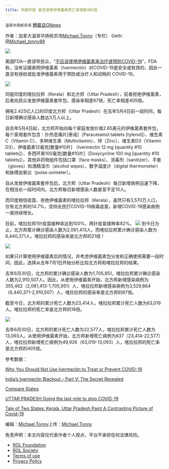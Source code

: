 ```yaml
---
title: 同是印度 是否使用伊维菌素死亡率相差405倍
---
```

`温哥华扬帆农场` [轉載自GNews](https://gnews.org/zh-hans/2021237/)

作者：加拿大温哥华扬帆农场[Michael.Tonny](https://gnews.org/zh-hans/author/michaeltonny/)（专栏） Gettr: [@Michael\_tonny89](https://gettr.com/user/michael_tonny89)

![](https://assets.gnews.org/wp-content/uploads/2021/12/michael-4.jpg)

美国FDA一直误导民众，“[不应该使用伊维菌素来治疗或预防COVID-19](https://www.fda.gov/consumers/consumer-updates/why-you-should-not-use-ivermectin-treat-or-prevent-covid-19)”，FDA称，没有证据表明伊维菌素（Ivermectin）对COVID-19是安全或有效的，因此一直没有授权或批准伊维菌素用于预防或治疗人和动物的 COVID-19。

![](https://assets.gnews.org/wp-content/uploads/2022/02/Snipaste_2022-02-17_21-26-31.png)

同是印度的喀拉拉邦（Kerala）和北方邦（Uttar Pradesh），前者拒绝伊维菌素，后者向民众发放伊维菌素套件包，感染率相差67倍，死亡率相差405倍。

拥有2.425亿人口的印度北方邦（Uttar Pradesh）在去年5月4日前一段时间，每日新增确诊感染人数达3万人以上。

自去年5月4日起，北方邦开始向每个家庭发放价值2.65美元的伊维菌素套件包，每个家用套件包含：扑热息痛片[泰诺]（Paracetamol tablets [tylenol]）、维生素C（Vitamin C）、多种维生素（Multivitamin）、锌（Zinc）、维生素D3（Vitamin D3）、伊维菌素12毫克[数量#10片] （Ivermectin 12 mg [quantity #10 tablets]）、多西环素100毫克[数量#10片]（Doxycycline 100 mg [quantity #10 tablets]）。其他非药物组件包括口罩（face masks）、消毒剂（sanitizer）、手套（gloves）和酒精湿巾（alcohol wipes）、数字温度计（digital thermometer）和脉搏血氧仪（pulse oximeter）。

自从发放伊维菌素套件包后，北方邦（Uttar Pradesh）每日新增病例迅速下降，在相当长一段时间内，北方邦每日新增感染人数甚至不足10人。

而印度相信疫苗、拒绝伊维菌素的喀拉拉邦（Kerala），虽然只有3,570万人口，仅有北方邦的14.7%，坚持全民打COVID-19病毒疫苗，新增COVID-19感染病例一直持续增长。

目前，喀拉拉邦1针疫苗接种率达到100%，两针疫苗接种率82%。
![](https://assets.gnews.org/wp-content/uploads/2022/02/Summary-of-COVID-Vaccine-Administered.jpg)
到今日为止，北方邦累计确诊感染人数为2,061,413人，而喀拉拉邦累计确诊感染人数为 6,440,371人，喀拉拉邦的感染率是北方邦的21倍！

![](https://assets.gnews.org/wp-content/uploads/2022/02/Snipaste_2022-02-17_21-04-26.png)

如果只计算使用伊维菌素后的情况，并考虑伊维菌素包分发和正确使用需要一段时间，因此，选择从去年7月1日开始分析比较北方邦和喀拉拉邦的结果。

去年6月30日，北方邦的累计确诊感染人数为1,705,951，喀拉拉邦累计确诊感染人数为2,910,507人。因此，从使用伊维菌素开始，北方邦新增感染病例为355,462（2,061,413-1,705,951）人，喀拉拉邦新增感染病例为3,529,864（6,440,371-2,910,507）人，喀拉拉邦的感染率是北方邦的67倍。

截至今日，北方邦的累计死亡人数为23,414人，喀拉拉邦累计死亡人数为63,019人。喀拉拉邦的死亡率是北方邦的18倍。

![](https://assets.gnews.org/wp-content/uploads/2022/02/Snipaste_2022-02-17_21-20-52.png)

去年6月30日，北方邦的累计死亡人数为22,577人，喀拉拉邦累计死亡人数为13,093人。从使用伊维菌素开始，北方邦新增死亡病例为837（23,414-22,577）人，喀拉拉邦新增死亡病例为49,926（63,019-13,093）人，喀拉拉邦的死亡率是北方邦的405倍。

参考数据：

[Why You Should Not Use Ivermectin to Treat or Prevent COVID-19](https://www.fda.gov/consumers/consumer-updates/why-you-should-not-use-ivermectin-treat-or-prevent-covid-19)

[India’s Ivermectin Blackout – Part V: The Secret Revealed](https://www.thedesertreview.com/opinion/columnists/indias-ivermectin-blackout---part-v-the-secret-revealed/article_9a37d9a8-1fb2-11ec-a94b-47343582647b.html)

[Compare States](https://prsindia.org/covid-19/cases/statewisecomparison)

[UTTAR PRADESH Going the last mile to stop COVID-19](UTTAR%20PRADESH%20Going%20the%20last%20mile%20to%20stop%20COVID-19)

[Tale of Two States: Kerala, Uttar Pradesh Paint A Contrasting Picture of Covid-19](https://www.news18.com/news/india/tale-of-two-states-kerala-uttar-pradesh-paint-a-contrasting-picture-of-covid-19-4127714.html)

编辑：[Michael.Tonny](https://gnews.org/zh-hans/author/michaeltonny/)上传：[Michael.Tonny](https://gnews.org/zh-hans/author/michaeltonny/)

 

免责声明：本文内容仅代表作者个人观点，平台不承担任何法律风险。

- [ROL Foundation](https://rolfoundation.org/)
- [ROL Society](https://rolsociety.org/)
- [Terms of use](https://gnews.org/terms-of-use-3/)
- [Privacy Policy](https://gnews.org/privacy-policy/)
